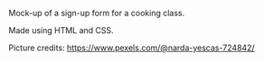 Mock-up of a sign-up form for a cooking class. 

Made using HTML and CSS. 

Picture credits: https://www.pexels.com/@narda-yescas-724842/